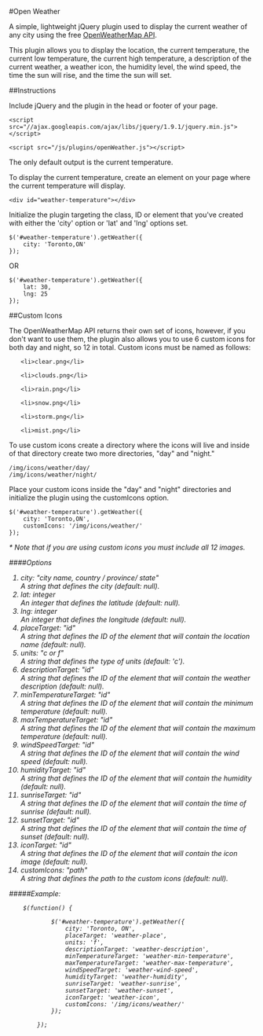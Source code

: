 #Open Weather

A simple, lightweight jQuery plugin used to display the current weather of any city using the free <a href="http://openweathermap.org/api" target="_blank">OpenWeatherMap API</a>.

This plugin allows you to display the location, the current temperature, the current low temperature, the current high temperature, a description of the current weather, a weather icon, the humidity level, the wind speed, the time the sun will rise, and the time the sun will set.

##Instructions

Include jQuery and the plugin in the head or footer of your page.

    <script src="//ajax.googleapis.com/ajax/libs/jquery/1.9.1/jquery.min.js"></script>
    
    <script src="/js/plugins/openWeather.js"></script>

The only default output is the current temperature.

To display the current temperature, create an element on your page where the current temperature will display.

	<div id="weather-temperature"></div>
    
Initialize the plugin targeting the class, ID or element that you've created with either the 'city' option or 'lat' and 'lng' options set.

	$('#weather-temperature').getWeather({
		city: 'Toronto,ON'
	});
	
OR

	$('#weather-temperature').getWeather({
		lat: 30,
		lng: 25
	});
	
##Custom Icons

The OpenWeatherMap API returns their own set of icons, however, if you don't want to use them, the plugin also allows you to use 6 custom icons for both day and night, so 12 in total. Custom icons must be named as follows:

<ol>

	<li>clear.png</li>
	
	<li>clouds.png</li>
	
	<li>rain.png</li>
	
	<li>snow.png</li>
	
	<li>storm.png</li>
	
	<li>mist.png</li>

</ol>

To use custom icons create a directory where the icons will live and inside of that directory create two more directories, "day" and "night."

	/img/icons/weather/day/
	/img/icons/weather/night/
	
Place your custom icons inside the "day" and "night" directories and initialize the plugin using the customIcons option.

	$('#weather-temperature').getWeather({
		city: 'Toronto,ON',
		customIcons: '/img/icons/weather/'
	});
	
<em>* Note that if you are using custom icons you must include all 12 images.

####Options

<ol>

<li>
city: "city name, country / province/ state"
<br />A string that defines the city (default: null).
</li>

<li>lat: integer
<br />An integer that defines the latitude (default: null). 
</li>

<li>lng: integer
<br />An integer that defines the longitude (default: null).
</li>

<li>placeTarget: "id"
<br />A string that defines the ID of the element that will contain the location name (default: null).
</li>

<li>units: "c or f"
<br />A string that defines the type of units (default: 'c').
</li>

<li>descriptionTarget: "id"
<br />A string that defines the ID of the element that will contain the weather description (default: null).
</li>

<li>minTemperatureTarget: "id"
<br />A string that defines the ID of the element that will contain the minimum temperature (default: null).
</li>

<li>maxTemperatureTarget: "id"
<br />A string that defines the ID of the element that will contain the maximum temperature (default: null).
</li>

<li>windSpeedTarget: "id"
<br />A string that defines the ID of the element that will contain the wind speed (default: null).
</li>

<li>humidityTarget: "id"
<br />A string that defines the ID of the element that will contain the humidity (default: null).
</li>

<li>sunriseTarget: "id"
<br />A string that defines the ID of the element that will contain the time of sunrise (default: null).
</li>

<li>sunsetTarget: "id"
<br />A string that defines the ID of the element that will contain the time of sunset (default: null).
</li>

<li>iconTarget: "id"
<br />A string that defines the ID of the element that will contain the icon image (default: null).
</li>

<li>customIcons: "path"
<br />A string that defines the path to the custom icons (default: null).
</li>

</ol>

#####Example:

		$(function() {
			
				$('#weather-temperature').getWeather({
					city: 'Toronto, ON',
					placeTarget: 'weather-place',
					units: 'f',
					descriptionTarget: 'weather-description',
					minTemperatureTarget: 'weather-min-temperature',
					maxTemperatureTarget: 'weather-max-temperature',
					windSpeedTarget: 'weather-wind-speed',
					humidityTarget: 'weather-humidity',
					sunriseTarget: 'weather-sunrise',
					sunsetTarget: 'weather-sunset',
					iconTarget: 'weather-icon',
					customIcons: '/img/icons/weather/'
				});
				
			});